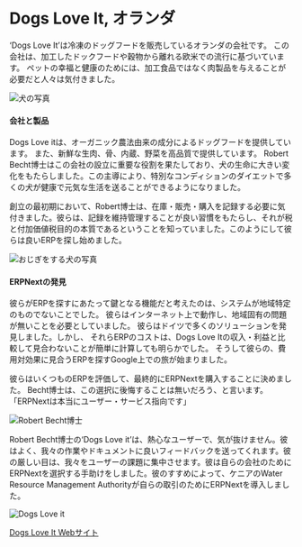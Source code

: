 # Dogs Love It, オランダ

‘Dogs Love It’は冷凍のドッグフードを販売しているオランダの会社です。
この会社は、加工したドックフードや穀物から離れる欧米での流行に基づいています。
ペットの幸福と健康のためには、加工食品ではなく肉製品を与えることが必要だと人々は気付きました。

![犬の写真](/assets/erpnext_com/images/erpnext/dogs-3.jpg)

#### 会社と製品

Dogs Love itは、オーガニック農法由来の成分によるドッグフードを提供しています。
また、新鮮な生肉、骨、内蔵、野菜を高品質で提供しています。
Robert Becht博士はこの会社の設立に重要な役割を果たしており、犬の生命に大きい変化をもたらしました。この主導により、特別なコンディションのダイエットで多くの犬が健康で元気な生活を送ることができるようになりました。

創立の最初期において、Robert博士は、在庫・販売・購入を記録する必要に気付きました。彼らは、記録を維持管理することが良い習慣をもたらし、それが税と付加価値税目的の本質であるということを知っていました。このようにして彼らは良いERPを探し始めました。


![おじぎをする犬の写真](/assets/erpnext_com/images/erpnext/dog-bow.gif)

#### ERPNextの発見

彼らがERPを探すにあたって鍵となる機能だと考えたのは、システムが地域特定のものでないことでした。
彼らはインターネット上で動作し、地域固有の問題が無いことを必要としていました。
彼らはドイツで多くのソリューションを発見しました。しかし、
それらERPのコストは、Dogs Love Itの収入・利益と比較して見合わないことが簡単に計算しても明らかでした。
そうして彼らの、費用対効果に見合うERPを探すGoogle上での旅が始まりました。

彼らはいくつものERPを評価して、最終的にERPNextを購入することに決めました。
Becht博士は、この選択に後悔することは無いだろう、と言います。
「ERPNextは本当にユーザー・サービス指向です」

![Robert Becht博士](/assets/erpnext_com/images/stories/becht.jpg)

Robert Becht博士の‘Dogs Love it’は、熱心なユーザーで、気が抜けません。彼はよく、我々の作業やドキュメントに良いフィードバックを送ってくれます。彼の厳しい目は、我々をユーザーの課題に集中させます。彼は自らの会社のためにERPNextを選択する手助けをしました。彼のすすめによって、ケニアのWater Resource Management Authorityが自らの取引のためにERPNextを導入しました。


![Dogs Love it](/assets/erpnext_com/images/erpnext/logo-robert.gif)

[Dogs Love It Webサイト](http://www.dogsloveit.nl/)
